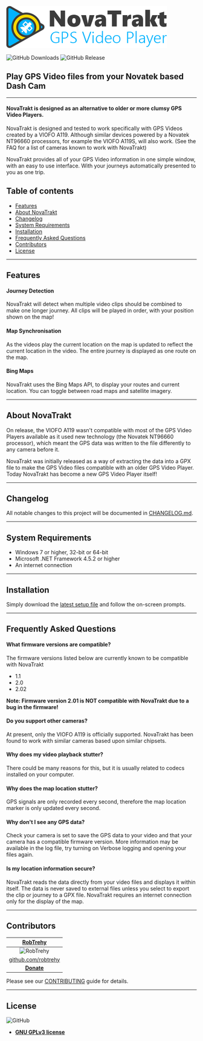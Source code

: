 ![NovaTrakt - GPS Video Player](Logos/NovaTrakt_FullLogo_Horizontal.png)

![GitHub Downloads](https://img.shields.io/github/downloads/RobTrehy/NovaTrakt/latest/total.svg)
![GitHub Release](https://img.shields.io/github/release/RobTrehy/NovaTrakt.svg)

## Play GPS Video files from your Novatek based Dash Cam

----
#### NovaTrakt is designed as an alternative to older or more clumsy GPS Video Players.
NovaTrakt is designed and tested to work specifically with GPS Videos created by a VIOFO A119. Although similar devices powered by a Novatek NT96660 processors, for example the VIOFO A119S, will also work.
(See the FAQ for a list of cameras known to work with NovaTrakt)

NovaTrakt provides all of your GPS Video information in one simple window, with an easy to use interface.
 With your journeys automatically presented to you as one trip.


## Table of contents
- [Features](#features)
- [About NovaTrakt](#about-novatrakt)
- [Changelog](#changelog)
- [System Requirements](#system-requirements)
- [Installation](#installation)
- [Frequently Asked Questions](#frequently-asked-questions)
- [Contributors](#contributors)
- [License](#license)


----
## Features

#### Journey Detection
NovaTrakt will detect when multiple video clips should be combined to make one longer journey. All clips will be played in order, with your position shown on the map!

#### Map Synchronisation
As the videos play the current location on the map is updated to reflect the current location in the video. The entire journey is displayed as one route on the map.

#### Bing Maps
NovaTrakt uses the Bing Maps API, to display your routes and current location. You can toggle between road maps and satellite imagery.


----
## About NovaTrakt
On release, the VIOFO A119 wasn't compatible with most of the GPS Video Players available as it used new technology (the Novatek NT96660 processor), which meant the GPS data was written to the file differently to any camera before it.

NovaTrakt was initially released as a way of extracting the data into a GPX file to make the GPS Video files compatible with an older GPS Video Player. Today NovaTrakt has become a new GPS Video Player itself!


----
## Changelog
All notable changes to this project will be documented in [CHANGELOG.md](CHANGELOG.md).


----
## System Requirements
- Windows 7 or higher, 32-bit or 64-bit
- Microsoft .NET Framework 4.5.2 or higher
- An internet connection


----
## Installation
Simply download the [latest setup file](https://github.com/RobTrehy/NovaTrakt/releases/latest) and follow the on-screen prompts.


----
## Frequently Asked Questions

#### What firmware versions are compatible?
The firmware versions listed below are currently known to be compatible with NovaTrakt

- 1.1
- 2.0
- 2.02

__Note: Firmware version 2.01 is NOT compatible with NovaTrakt due to a bug in the firmware!__

#### Do you support other cameras?
At present, only the VIOFO A119 is officially supported. 
NovaTrakt has been found to work with similar cameras based upon similar chipsets.

#### Why does my video playback stutter?
There could be many reasons for this, but it is usually related to codecs installed on your computer.

#### Why does the map location stutter?
GPS signals are only recorded every second, therefore the map location marker is only updated every second.

#### Why don't I see any GPS data?
Check your camera is set to save the GPS data to your video and that your camera has a compatible firmware version.
More information may be available in the log file, try turning on Verbose logging and opening your files again.

#### Is my location information secure?
NovaTrakt reads the data directly from your video files and displays it within itself. The data is never saved to external files unless you select to export the clip or journey to a GPX file.
NovaTrakt requires an internet connection only for the display of the map.

----
## Contributors
|**[RobTrehy](http://rob.trehy.co.uk)**|
|:--:|
|![RobTrehy](https://avatars3.githubusercontent.com/u/13102009?s=150)|
|[github.com/robtrehy](https://github.com/robtrehy)|
|**[Donate](https://paypal.me/RobTrehy)**|

Please see our [CONTRIBUTING](CONTRIBUTING.md) guide for details.

----
## License
![GitHub](https://img.shields.io/github/license/RobTrehy/NovaTrakt.svg)

- **[GNU GPLv3 license](LICENSE.md)**